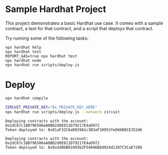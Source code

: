 # Sample Hardhat Project

This project demonstrates a basic Hardhat use case. It comes with a sample contract, a test for that contract, and a script that deploys that contract.

Try running some of the following tasks:

```shell
npx hardhat help
npx hardhat test
REPORT_GAS=true npx hardhat test
npx hardhat node
npx hardhat run scripts/deploy.js
```

# Deploy

```bash
npx hardhat compile

ZIRCUIT_PRIVATE_KEY="0x_PRIVATE_KEY_HERE"
npx hardhat run scripts/deploy.js --network zircuit
```

```
Deploying contracts with the account: 0x2dC67c18B796586eA0BD2d0E011D79217E4aD972
Token deployed to: 0x01aF32C6aB939A1c3B3aF10953feD66B8CE352d6

Deploying contracts with the account: 0x2dC67c18B796586eA0BD2d0E011D79217E4aD972
Token deployed to: 0x9a3d8bB81093b2F54846B6d924d1187C5CaE7286
```
